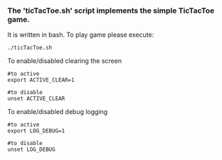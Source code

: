 ### The 'ticTacToe.sh' script implements the simple TicTacToe game.
It is written in bash.
To play game please execute:
```shell
./ticTacToe.sh
```

To enable/disabled clearing the screen
```shell
#to active
export ACTIVE_CLEAR=1

#to disable
unset ACTIVE_CLEAR 
```

To enable/disabled debug logging
```shell
#to active
export LOG_DEBUG=1

#to disable
unset LOG_DEBUG
``` 
